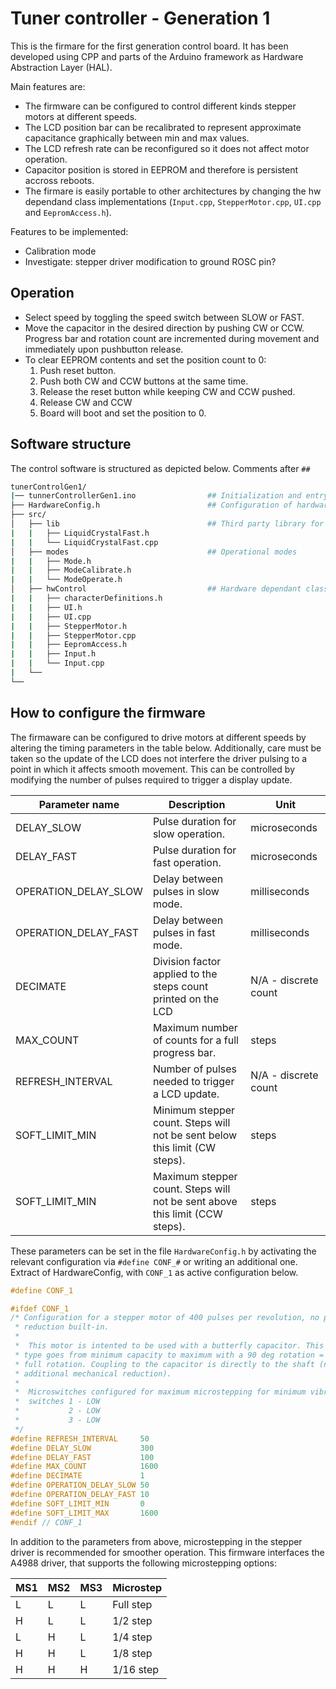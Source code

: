# Tuner controller - Generation 1
This is the firmare for the first generation control board. It has been developed using CPP and parts of the Arduino framework as Hardware Abstraction Layer (HAL). 

Main features are:
* The firmware can be configured to control different kinds stepper motors at different speeds.
* The LCD position bar can be recalibrated to represent approximate capacitance graphically between min and max values.
* The LCD refresh rate can be reconfigured so it does not affect motor operation.
* Capacitor position is stored in EEPROM and therefore is persistent accross reboots.
* The firmare is easily portable to other architectures by changing the hw dependand class implementations (`Input.cpp`, `StepperMotor.cpp`, `UI.cpp` and `EepromAccess.h`).

Features to be implemented:
* Calibration mode
* Investigate: stepper driver modification to ground ROSC pin?

## Operation

* Select speed by toggling the speed switch between SLOW or FAST.
* Move the capacitor in the desired direction by pushing CW or CCW. Progress bar and rotation count are incremented during movement and immediately upon pushbutton release.
* To clear EEPROM contents and set the position count to 0:
  1. Push reset button.
  2. Push both CW and CCW buttons at the same time.
  3. Release the reset button while keeping CW and CCW pushed.
  4. Release CW and CCW
  5. Board will boot and set the position to 0.

## Software structure
The control software is structured as depicted below. Comments after `##`

```bash
tunerControlGen1/
|── tunnerControllerGen1.ino                ## Initialization and entry point
├── HardwareConfig.h                        ## Configuration of hardware connections and motor timing
├── src/                                    
│   ├── lib                                 ## Third party library for faster LCD interfacing (no blocking)
|   |   ├── LiquidCrystalFast.h
|   |   └── LiquidCrystalFast.cpp
│   ├── modes                               ## Operational modes
|   |   ├── Mode.h
|   |   ├── ModeCalibrate.h
|   |   └── ModeOperate.h
│   ├── hwControl                           ## Hardware dependant class definitions and implementations for Arduino
|   |   ├── characterDefinitions.h
|   |   ├── UI.h
|   |   ├── UI.cpp
|   |   ├── StepperMotor.h
|   |   ├── StepperMotor.cpp
|   |   ├── EepromAccess.h
|   |   ├── Input.h
|   |   └── Input.cpp
|   └── 
└── 
```

## How to configure the firmware

The firmaware can be configured to drive motors at different speeds by altering the timing parameters in the table below. Additionally, care must be taken so the update of the LCD does not interfere the driver pulsing to a point in which it affects smooth movement. This can be controlled by modifying the number of pulses required to trigger a display update. 

| Parameter name        | Description   | Unit |
|-----------------------| --------------|------|
| DELAY_SLOW            | Pulse duration for slow operation. | microseconds | 
| DELAY_FAST            | Pulse duration for fast operation.   | microseconds | 
| OPERATION_DELAY_SLOW  | Delay between pulses in slow mode.| milliseconds |
| OPERATION_DELAY_FAST  | Delay between pulses in fast mode.| milliseconds | 
| DECIMATE              | Division factor applied to the steps count printed on the LCD | N/A - discrete count|
| MAX_COUNT             | Maximum number of counts for a full progress bar. | steps | 
| REFRESH_INTERVAL      | Number of pulses needed to trigger a LCD update. | N/A - discrete count  |
| SOFT_LIMIT_MIN        | Minimum stepper count. Steps will not be sent below this limit (CW steps).| steps |
| SOFT_LIMIT_MIN        | Maximum stepper count. Steps will not be sent above this limit (CCW steps).| steps|

These parameters can be set in the file `HardwareConfig.h` by activating the relevant configuration via `#define CONF_#` or writing an additional one. Extract of HardwareConfig, with `CONF_1` as active configuration below.

```C
#define CONF_1

#ifdef CONF_1
/* Configuration for a stepper motor of 400 pulses per revolution, no planetary
 * reduction built-in.
 *
 *  This motor is intented to be used with a butterfly capacitor. This capacitor
 * type goes from minimum capacity to maximum with a 90 deg rotation = 1/4 of a
 * full rotation. Coupling to the capacitor is directly to the shaft (no
 * additional mechanical reduction).
 *
 *  Microswitches configured for maximum microstepping for minimum vibrations.
 *  switches 1 - LOW
 *           2 - LOW
 *           3 - LOW
 */
#define REFRESH_INTERVAL     50
#define DELAY_SLOW           300
#define DELAY_FAST           100
#define MAX_COUNT            1600
#define DECIMATE             1
#define OPERATION_DELAY_SLOW 50
#define OPERATION_DELAY_FAST 10
#define SOFT_LIMIT_MIN       0
#define SOFT_LIMIT_MAX       1600
#endif // CONF_1
```

In addition to the parameters from above, microstepping in the stepper driver is recommended for smoother operation. This firmware interfaces the A4988 driver, that supports the following microstepping options:

| MS1 | MS2 | MS3 | Microstep |
|-----|-----|-----|-----------|
| L   | L   | L   | Full step |
| H   | L   | L   | 1/2  step |
| L   | H   | L   | 1/4 step  |
| H   | H   | L   | 1/8 step  |
| H   | H   | H   | 1/16 step |